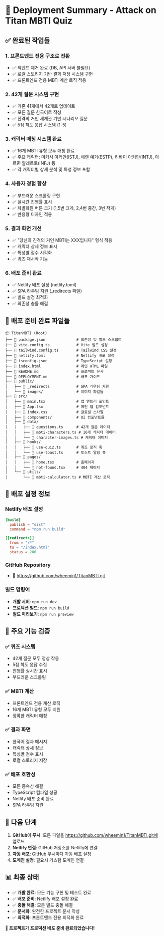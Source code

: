 # 🚀 Deployment Summary - Attack on Titan MBTI Quiz

## ✅ 완료된 작업들

### 1. 프론트엔드 전용 구조로 전환
- ✅ 백엔드 제거 완료 (DB, API 서버 불필요)
- ✅ 로컬 스토리지 기반 결과 저장 시스템 구현
- ✅ 프론트엔드 전용 MBTI 계산 로직 적용

### 2. 42개 질문 시스템 구현
- ✅ 기존 41개에서 42개로 업데이트
- ✅ 모든 질문 한국어로 작성
- ✅ 진격의 거인 세계관 기반 시나리오 질문
- ✅ 5점 척도 응답 시스템 (1-5)

### 3. 캐릭터 매칭 시스템 완료
- ✅ 16개 MBTI 유형 모두 매칭 완료
- ✅ 주요 캐릭터: 미카사 아커만(ISTJ), 에렌 예거(ESTP), 리바이 아커만(INTJ), 아르민 알레르토(INFJ) 등
- ✅ 각 캐릭터별 상세 분석 및 특성 정보 포함

### 4. 사용자 경험 향상
- ✅ 부드러운 스크롤링 구현
- ✅ 실시간 진행률 표시
- ✅ 차별화된 버튼 크기 (1,5번 크게, 2,4번 중간, 3번 작게)
- ✅ 반응형 디자인 적용

### 5. 결과 화면 개선
- ✅ "당신의 진격의 거인 MBTI는 XXX입니다" 형식 적용
- ✅ 캐릭터 상세 정보 표시
- ✅ 특성별 점수 시각화
- ✅ 퀴즈 재시작 기능

### 6. 배포 준비 완료
- ✅ Netlify 배포 설정 (netlify.toml)
- ✅ SPA 라우팅 지원 (_redirects 파일)
- ✅ 빌드 설정 최적화
- ✅ 의존성 충돌 해결

## 📁 배포 준비 완료 파일들

```
📦 TitanMBTI (Root)
├── 📄 package.json              # 의존성 및 빌드 스크립트
├── 📄 vite.config.ts            # Vite 빌드 설정
├── 📄 tailwind.config.ts        # Tailwind CSS 설정
├── 📄 netlify.toml              # Netlify 배포 설정
├── 📄 tsconfig.json             # TypeScript 설정
├── 📄 index.html                # 메인 HTML 파일
├── 📄 README.md                 # 프로젝트 문서
├── 📄 DEPLOYMENT.md             # 배포 가이드
├── 📁 public/
│   ├── 📄 _redirects            # SPA 라우팅 지원
│   └── 📁 images/               # 이미지 파일들
├── 📁 src/
│   ├── 📄 main.tsx              # 앱 엔트리 포인트
│   ├── 📄 App.tsx               # 메인 앱 컴포넌트
│   ├── 📄 index.css             # 글로벌 스타일
│   ├── 📁 components/           # UI 컴포넌트들
│   ├── 📁 data/
│   │   ├── 📄 questions.ts      # 42개 질문 데이터
│   │   ├── 📄 mbti-characters.ts # 16개 캐릭터 데이터
│   │   └── 📄 character-images.ts # 캐릭터 이미지
│   ├── 📁 hooks/
│   │   ├── 📄 use-quiz.ts       # 퀴즈 로직 훅
│   │   └── 📄 use-toast.ts      # 토스트 알림 훅
│   ├── 📁 pages/
│   │   ├── 📄 home.tsx          # 홈페이지
│   │   └── 📄 not-found.tsx     # 404 페이지
│   └── 📁 utils/
│       └── 📄 mbti-calculator.ts # MBTI 계산 로직
```

## 🔧 배포 설정 정보

### Netlify 배포 설정
```toml
[build]
  publish = "dist"
  command = "npm run build"

[[redirects]]
  from = "/*"
  to = "/index.html"
  status = 200
```

### GitHub Repository
- 🔗 https://github.com/wheemin1/TitanMBTI.git

### 빌드 명령어
- **개발 서버**: `npm run dev`
- **프로덕션 빌드**: `npm run build`
- **빌드 미리보기**: `npm run preview`

## 🎯 주요 기능 검증

### ✅ 퀴즈 시스템
- 42개 질문 모두 정상 작동
- 5점 척도 응답 수집
- 진행률 실시간 표시
- 부드러운 스크롤링

### ✅ MBTI 계산
- 프론트엔드 전용 계산 로직
- 16개 MBTI 유형 모두 지원
- 정확한 캐릭터 매칭

### ✅ 결과 화면
- 한국어 결과 메시지
- 캐릭터 상세 정보
- 특성별 점수 표시
- 로컬 스토리지 저장

### ✅ 배포 호환성
- 모든 종속성 해결
- TypeScript 컴파일 성공
- Netlify 배포 준비 완료
- SPA 라우팅 지원

## 🚀 다음 단계

1. **GitHub에 푸시**: 모든 파일을 https://github.com/wheemin1/TitanMBTI.git에 업로드
2. **Netlify 연결**: GitHub 저장소를 Netlify에 연결
3. **자동 배포**: GitHub 푸시마다 자동 배포 설정
4. **도메인 설정**: 필요시 커스텀 도메인 연결

## 📊 최종 상태

- ✅ **개발 완료**: 모든 기능 구현 및 테스트 완료
- ✅ **배포 준비**: Netlify 배포 설정 완료
- ✅ **충돌 해결**: 모든 빌드 충돌 해결
- ✅ **문서화**: 완전한 프로젝트 문서 작성
- ✅ **최적화**: 프론트엔드 전용 최적화 완료

**🎉 프로젝트가 프로덕션 배포 준비 완료되었습니다!**